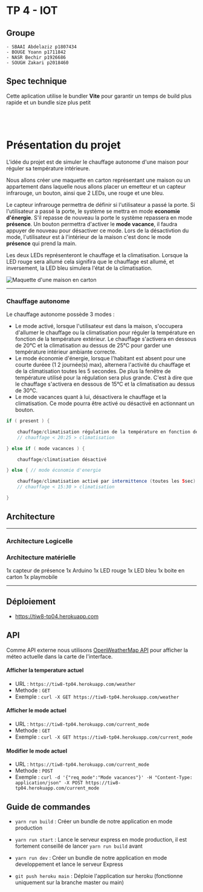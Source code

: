 # TP 4 - IOT

## Groupe

    - SBAAI Abdelaziz p1807434
    - BOUGE Yoann p1711842
    - NASR Bechir p1926686
    - SOUGH Zakari p2018460

## Spec technique

Cette aplication utilise le bundler **Vite** pour garantir un temps de build plus rapide et un bundle size plus petit

<br><br>

# Présentation du projet

L'idée du projet est de simuler le chauffage autonome d'une maison pour réguler sa température intérieure.

Nous allons créer une maquette en carton représentant une maison ou un appartement dans laquelle nous allons placer un emetteur et un capteur infrarouge, un bouton, ainsi que 2 LEDs, une rouge et une bleu.

Le capteur infrarouge permettra de définir si l'utilisateur a passé la porte. Si l'utilisateur a passé la porte, le système se mettra en mode **economie d'énergie**. S'il repasse de nouveau la porte le système repassera en mode **présence**. Un bouton permettra d'activer le **mode vacance**, il faudra appuyer de nouveau pour désactiver ce mode. Lors de la désactivtion du mode, l'utilisateur est à l'intérieur de la maison c'est donc le mode **présence** qui prend la main.

Les deux LEDs représenteront le chauffage et la climatisation. Lorsque la LED rouge sera allumé cela signifira que le chauffage est allumé, et inversement, la LED bleu simulera l'état de la climatisation.

![Maquette d'une maison en carton](http://3.bp.blogspot.com/_khIbCj13leA/R9P0SkWrcvI/AAAAAAAAABQ/vlfamO5ra7c/s320/IMG_0020.JPG)

---

### Chauffage autonome

Le chauffage autonome possède 3 modes :

-   Le mode activé, lorsque l'utilisateur est dans la maison, s'occupera d'allumer le chauffage ou la climatisation pour réguler la température en fonction de la température extérieur. Le chauffage s'activera en dessous de 20°C et la climatisation au dessus de 25°C pour garder une température intérieur ambiante correcte.
-   Le mode économie d'énergie, lorsque l'habitant est absent pour une courte duréee (1 2 journée(s) max), alternera l'activité du chauffage et de la climatisation toutes les 5 secondes. De plus la fenêtre de température utilisé pour la régulation sera plus grande. C'est à dire que le chauffage s'activera en dessous de 15°C et la climatisation au dessus de 30°C.
-   Le mode vacances quant à lui, désactivera le chauffage et la climatisation. Ce mode pourra être activé ou désactivé en actionnant un bouton.

```java
if ( present ) {

	chauffage/climatisation régulation de la température en fonction de la température extérieur.
	// chauffage < 20:25 > climatisation

} else if ( mode vacances ) {

	chauffage/climatisation désactivé

} else { // mode économie d'energie

	chauffage/climatisation activé par intermittence (toutes les 5sec) en fonction de la température extérieur
	// chauffage < 15:30 > climatisation

}
```

## Architecture

---

### Architecture Logicelle

### Architecture matérielle

1x capteur de présence
1x Arduino
1x LED rouge
1x LED bleu
1x boite en carton
1x playmobile

---

## Déploiement

-   https://tiw8-tp04.herokuapp.com

## API

Comme API externe nous utilisons [OpenWeatherMap API](https://openweathermap.org/api) pour afficher la méteo actuelle dans la carte de l'interface. 

#### Afficher la temperature actuel

-   URL : `https://tiw8-tp04.herokuapp.com/weather`
-   Methode : `GET`
-   Exemple : `curl -X GET https://tiw8-tp04.herokuapp.com/weather`

#### Afficher le mode actuel

-   URL : `https://tiw8-tp04.herokuapp.com/current_mode`
-   Methode : `GET`
-   Exemple : `curl -X GET https://tiw8-tp04.herokuapp.com/current_mode`

#### Modifier le mode actuel

-   URL : `https://tiw8-tp04.herokuapp.com/current_mode`
-   Methode : `POST`
-   Exemple : `curl -d '{"req_mode":"Mode vacances"}' -H "Content-Type: application/json" -X POST https://tiw8-tp04.herokuapp.com/current_mode`

## Guide de commandes

-   `yarn run build` : Créer un bundle de notre application en mode production
-   `yarn run start` : Lance le serveur express en mode production, il est fortement conseillé de lancer `yarn run build` avant
-   `yarn run dev` : Créer un bundle de notre application en mode developpement et lance le serveur Express

-   `git push heroku main` : Déploie l'application sur heroku (fonctionne uniquement sur la branche master ou main)
